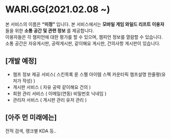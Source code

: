 # WARI.GG(2021.02.08 ~)
본 서비스의 이름은 **“미정”** 입니다. 
본 서비스에서는 **모바일 게임 와일드 리프트 이용자** 들을 위한 **소통 공간 및 관련 정보** 를 제공합니다.  
이용자들은 각 챔피언에 대한 평가를 할 수 있으며, 챔피언 정보를 열람할 수 있습니다.  
소통 공간은 자유게시판, 공략게시판, 같이해요 게시판, 건의사항 게시판이 있습니다.  

## [개발 예정]
- 챔프 정보 제공 서비스( 스킨목록 룬 스펠 아이템 스펙 카운터픽 챔프설명 한줄평(유저가 작성) )  
- 게시판 서비스 ( 자유 공략 같이해요 건의 )  
- 회원 관리 서비스 ( 이메일(연동) 비밀번호 닉네임 )  
- 관리자 서비스 ( 게시판 관리 유저 관리 )  

## [아주 먼 미래에는]
전적 검색, 랭크별 KDA 등..
